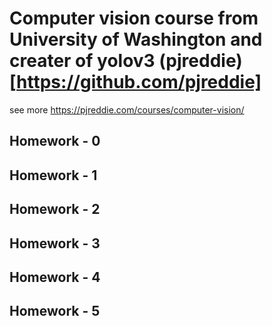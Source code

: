 # Computer vision course from University of Washington and creater of yolov3 (pjreddie)[https://github.com/pjreddie]
see more https://pjreddie.com/courses/computer-vision/

## Homework - 0

## Homework - 1

## Homework - 2

## Homework - 3

## Homework - 4

## Homework - 5

